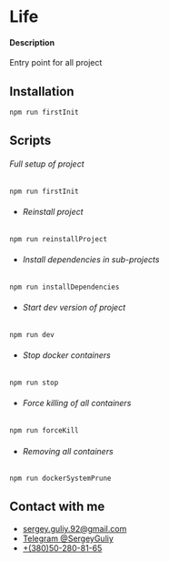 [circleci-image]: https://img.shields.io/circleci/build/github/nestjs/nest/master?token=abc123def456
[circleci-url]: https://circleci.com/gh/nestjs/nest

# Life
#### Description

<p>Entry point for all project</p>

## Installation

```bash
npm run firstInit
```
## Scripts
###### Full setup of project
```bash
npm run firstInit
```

- ###### Reinstall project
```bash
npm run reinstallProject
```
- ###### Install dependencies in sub-projects
```bash
npm run installDependencies
```
- ###### Start dev version of project
```bash
npm run dev
```
- ###### Stop docker containers
```bash
npm run stop
```
- ###### Force killing of all containers
```bash
npm run forceKill
```
- ###### Removing all containers
```bash
npm run dockerSystemPrune
```

## Contact with me

- [sergey.guliy.92@gmail.com
](mailto:sergey.guliy.92@gmail.com)
- [Telegram @SergeyGuliy](https://telegram.im/@SergeyGuliy)
- [+(380)50-280-81-65](tel:+380502808165)
